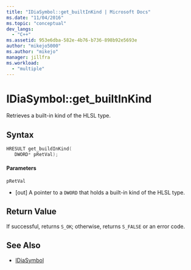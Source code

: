 ```yaml
---
title: "IDiaSymbol::get_builtInKind | Microsoft Docs"
ms.date: "11/04/2016"
ms.topic: "conceptual"
dev_langs:
  - "C++"
ms.assetid: 953e6dba-582e-4b76-b736-898b92e5693e
author: "mikejo5000"
ms.author: "mikejo"
manager: jillfra
ms.workload:
  - "multiple"
---
```

# IDiaSymbol::get_builtInKind
Retrieves a built-in kind of the HLSL type.

## Syntax

```C++
HRESULT get_buildInKind(
   DWORD* pRetVal);
```

#### Parameters
 `pRetVal`
- [out] A pointer to a `DWORD` that holds a built-in kind of the HLSL type.

## Return Value
 If successful, returns `S_OK`; otherwise, returns `S_FALSE` or an error code.

## See Also
- [IDiaSymbol](../../debugger/debug-interface-access/idiasymbol.md)